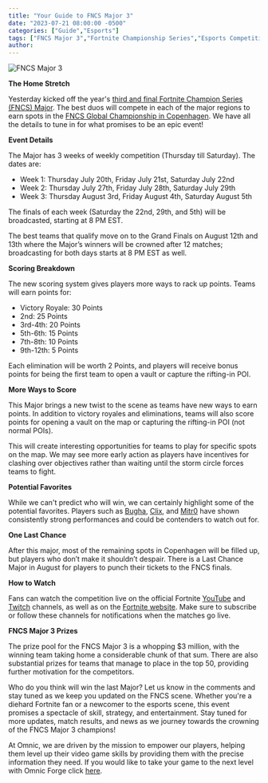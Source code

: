 ```yaml
---
title: "Your Guide to FNCS Major 3"
date: "2023-07-21 08:00:00 -0500"
categories: ["Guide","Esports"]
tags: ["FNCS Major 3","Fortnite Championship Series","Esports Competition","FNCS 2023","Fortnite Duo Gameplay","FNCS Major Scoring System","Fortnite Global Championship","FNCS Live Stream","Fortnite Strategies","Top Fortnite Players"]
author:
---
```


![FNCS Major 3](/2023-07-21-Your-Guide-to-FNCS-Major-3.png)

**The Home Stretch**

Yesterday kicked off the year's [third and final Fortnite Champion Series (FNCS) Major](https://www.fortnite.com/competitive/news/fncs-major-3-and-last-chance-major-competitive-details). The best duos will compete in each of the major regions to earn spots in the [FNCS Global Championship in Copenhagen](https://competitive.fortnite.com/2023fncsgc). We have all the details to tune in for what promises to be an epic event!

**Event Details**

The Major has 3 weeks of weekly competition (Thursday till Saturday). The dates are:

- Week 1: Thursday July 20th, Friday July 21st, Saturday July 22nd
- Week 2: Thursday July 27th, Friday July 28th, Saturday July 29th
- Week 3: Thursday August 3rd, Friday August 4th, Saturday August 5th

The finals of each week (Saturday the 22nd, 29th, and 5th) will be broadcasted, starting at 8 PM EST.

The best teams that qualify move on to the Grand Finals on August 12th and 13th where the Major’s winners will be crowned after 12 matches; broadcasting for both days starts at 8 PM EST as well.

**Scoring Breakdown**

The new scoring system gives players more ways to rack up points. Teams will earn points for:

- Victory Royale: 30 Points
- 2nd: 25 Points
- 3rd-4th: 20 Points
- 5th-6th: 15 Points
- 7th-8th: 10 Points
- 9th-12th: 5 Points

Each elimination will be worth 2 Points, and players will receive bonus points for being the first team to open a vault or capture the rifting-in POI.

**More Ways to Score**

This Major brings a new twist to the scene as teams have new ways to earn points. In addition to victory royales and eliminations, teams will also score points for opening a vault on the map or capturing the rifting-in POI (not normal POIs).

This will create interesting opportunities for teams to play for specific spots on the map. We may see more early action as players have incentives for clashing over objectives rather than waiting until the storm circle forces teams to fight.

**Potential Favorites**

While we can't predict who will win, we can certainly highlight some of the potential favorites. Players such as [Bugha](https://twitter.com/bugha), [Clix](https://twitter.com/Clix), and [Mitr0](https://twitter.com/mitr0) have shown consistently strong performances and could be contenders to watch out for.

**One Last Chance**

After this major, most of the remaining spots in Copenhagen will be filled up, but players who don’t make it shouldn’t despair. There is a Last Chance Major in August for players to punch their tickets to the FNCS finals.

**How to Watch**

Fans can watch the competition live on the official Fortnite [YouTube](https://www.youtube.com/@fortnite) and [Twitch](https://www.twitch.tv/fortnite) channels, as well as on the [Fortnite website](https://www.fortnite.com/competitive). Make sure to subscribe or follow these channels for notifications when the matches go live.

**FNCS Major 3 Prizes**

The prize pool for the FNCS Major 3 is a whopping $3 million, with the winning team taking home a considerable chunk of that sum. There are also substantial prizes for teams that manage to place in the top 50, providing further motivation for the competitors.

Who do you think will win the last Major? Let us know in the comments and stay tuned as we keep you updated on the FNCS scene. Whether you're a diehard Fortnite fan or a newcomer to the esports scene, this event promises a spectacle of skill, strategy, and entertainment. Stay tuned for more updates, match results, and news as we journey towards the crowning of the FNCS Major 3 champions!

At Omnic, we are driven by the mission to empower our players, helping them level up their video game skills by providing them with the precise information they need. If you would like to take your game to the next level with Omnic Forge click [here](https://forge.omnic.ai/).